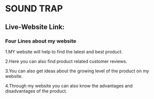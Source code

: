 # SOUND TRAP



## Live-Website Link:



### Four Lines about my website
1.MY website will help to find the latest and best product.

2.Here you can also find product related customer reviews.

3.You can also get ideas about the growing level of the product on my website.

4.Through my website you can also know the advantages and disadvantages of the product.

